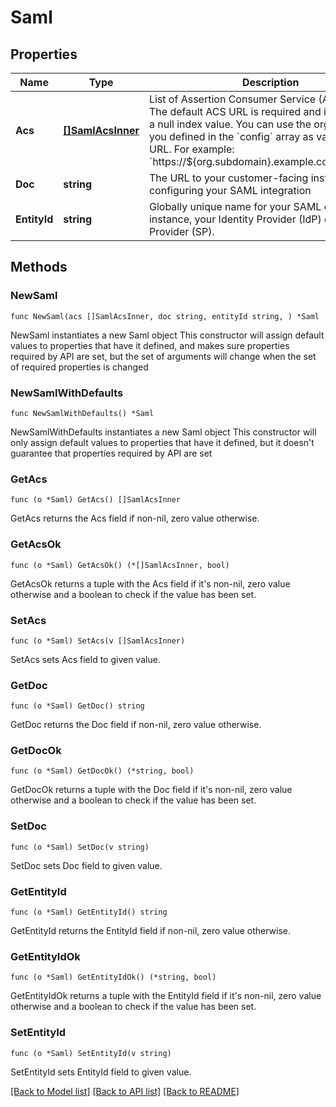 # Saml

## Properties

Name | Type | Description | Notes
------------ | ------------- | ------------- | -------------
**Acs** | [**[]SamlAcsInner**](SamlAcsInner.md) | List of Assertion Consumer Service (ACS) URLs. The default ACS URL is required and is indicated by a null index value. You can use the org properties you defined in the &#x60;config&#x60; array as variables in the URL. For example: &#x60;https://${org.subdomain}.example.com/saml/login&#x60; | 
**Doc** | **string** | The URL to your customer-facing instructions for configuring your SAML integration | 
**EntityId** | **string** | Globally unique name for your SAML entity. For instance, your Identity Provider (IdP) or Service Provider (SP). | 

## Methods

### NewSaml

`func NewSaml(acs []SamlAcsInner, doc string, entityId string, ) *Saml`

NewSaml instantiates a new Saml object
This constructor will assign default values to properties that have it defined,
and makes sure properties required by API are set, but the set of arguments
will change when the set of required properties is changed

### NewSamlWithDefaults

`func NewSamlWithDefaults() *Saml`

NewSamlWithDefaults instantiates a new Saml object
This constructor will only assign default values to properties that have it defined,
but it doesn't guarantee that properties required by API are set

### GetAcs

`func (o *Saml) GetAcs() []SamlAcsInner`

GetAcs returns the Acs field if non-nil, zero value otherwise.

### GetAcsOk

`func (o *Saml) GetAcsOk() (*[]SamlAcsInner, bool)`

GetAcsOk returns a tuple with the Acs field if it's non-nil, zero value otherwise
and a boolean to check if the value has been set.

### SetAcs

`func (o *Saml) SetAcs(v []SamlAcsInner)`

SetAcs sets Acs field to given value.


### GetDoc

`func (o *Saml) GetDoc() string`

GetDoc returns the Doc field if non-nil, zero value otherwise.

### GetDocOk

`func (o *Saml) GetDocOk() (*string, bool)`

GetDocOk returns a tuple with the Doc field if it's non-nil, zero value otherwise
and a boolean to check if the value has been set.

### SetDoc

`func (o *Saml) SetDoc(v string)`

SetDoc sets Doc field to given value.


### GetEntityId

`func (o *Saml) GetEntityId() string`

GetEntityId returns the EntityId field if non-nil, zero value otherwise.

### GetEntityIdOk

`func (o *Saml) GetEntityIdOk() (*string, bool)`

GetEntityIdOk returns a tuple with the EntityId field if it's non-nil, zero value otherwise
and a boolean to check if the value has been set.

### SetEntityId

`func (o *Saml) SetEntityId(v string)`

SetEntityId sets EntityId field to given value.



[[Back to Model list]](../README.md#documentation-for-models) [[Back to API list]](../README.md#documentation-for-api-endpoints) [[Back to README]](../README.md)


